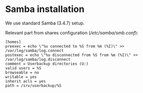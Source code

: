 Samba installation
==================

We use standard Samba (3.4.7) setup.

Relevant part from shares configuration (*/etc/samba/smb.conf*):

```
[homes]
preexec = echo \"%u connected to %S from %m (%I)\" >> /var/log/samba/log.connect
postexec = echo \"%u disconnected from %S from %m (%I)\" >> /var/log/samba/log.disconnect
comment = Userbackup directories (U:)
valid users = %S
browseable = no
writable = yes
inherit acls = yes
path = /srv/userbackup/%S
```
